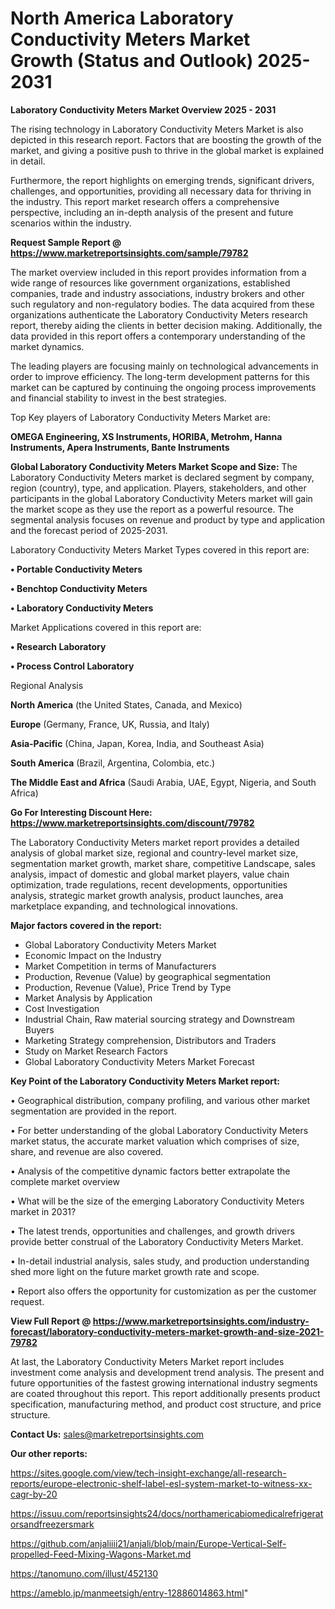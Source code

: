 # North America Laboratory Conductivity Meters Market Growth (Status and Outlook) 2025-2031

<Strong> Laboratory Conductivity Meters Market Overview 2025 - 2031</strong>

The rising technology in Laboratory Conductivity Meters Market is also depicted in this research report. Factors that are boosting the growth of the market, and giving a positive push to thrive in the global market is explained in detail.

Furthermore, the report highlights on emerging trends, significant drivers, challenges, and opportunities, providing all necessary data for thriving in the industry. This report market research offers a comprehensive perspective, including an in-depth analysis of the present and future scenarios within the industry.

<strong>Request Sample Report @ <a href=https://www.marketreportsinsights.com/sample/79782>https://www.marketreportsinsights.com/sample/79782</a></strong>

The market overview included in this report provides information from a wide range of resources like government organizations, established companies, trade and industry associations, industry brokers and other such regulatory and non-regulatory bodies. The data acquired from these organizations authenticate the Laboratory Conductivity Meters research report, thereby aiding the clients in better decision making. Additionally, the data provided in this report offers a contemporary understanding of the market dynamics.

The leading players are focusing mainly on technological advancements in order to improve efficiency. The long-term development patterns for this market can be captured by continuing the ongoing process improvements and financial stability to invest in the best strategies.

Top Key players of Laboratory Conductivity Meters Market are:

<strong>OMEGA Engineering, XS Instruments, HORIBA, Metrohm, Hanna Instruments, Apera Instruments, Bante Instruments</strong>

<strong><b>Global Laboratory Conductivity Meters Market Scope and Size:</b></strong>
The Laboratory Conductivity Meters market is declared segment by company, region (country), type, and application. Players, stakeholders, and other participants in the global Laboratory Conductivity Meters market will gain the market scope as they use the report as a powerful resource. The segmental analysis focuses on revenue and product by type and application and the forecast period of 2025-2031.

Laboratory Conductivity Meters Market Types covered in this report are:

<strong>• Portable Conductivity Meters

• Benchtop Conductivity Meters

• Laboratory Conductivity Meters</strong>

Market Applications covered in this report are:

<strong>• Research Laboratory

• Process Control Laboratory</strong> 

Regional Analysis

<strong>North America</strong> (the United States, Canada, and Mexico)

<strong>Europe</strong> (Germany, France, UK, Russia, and Italy)

<strong>Asia-Pacific</strong> (China, Japan, Korea, India, and Southeast Asia)

<strong>South America</strong> (Brazil, Argentina, Colombia, etc.)

<strong>The Middle East and Africa</strong> (Saudi Arabia, UAE, Egypt, Nigeria, and South Africa)

<strong>Go For Interesting Discount Here: <a href=https://www.marketreportsinsights.com/discount/79782>https://www.marketreportsinsights.com/discount/79782</a></strong>

The Laboratory Conductivity Meters market report provides a detailed analysis of global market size, regional and country-level market size, segmentation market growth, market share, competitive Landscape, sales analysis, impact of domestic and global market players, value chain optimization, trade regulations, recent developments, opportunities analysis, strategic market growth analysis, product launches, area marketplace expanding, and technological innovations.

<strong><b>Major factors covered in the report:</b></strong>
<ul>
  <li>Global Laboratory Conductivity Meters Market </li>
  <li>Economic Impact on the Industry</li>
  <li>Market Competition in terms of Manufacturers</li>
  <li>Production, Revenue (Value) by geographical segmentation</li>
  <li>Production, Revenue (Value), Price Trend by Type</li>
  <li>Market Analysis by Application</li>
  <li>Cost Investigation</li>
  <li>Industrial Chain, Raw material sourcing strategy and Downstream Buyers</li>
  <li>Marketing Strategy comprehension, Distributors and Traders</li>
  <li>Study on Market Research Factors</li>
  <li>Global Laboratory Conductivity Meters Market Forecast</li>
</ul>

<strong><b>Key Point of the Laboratory Conductivity Meters Market report:</b></strong>

• Geographical distribution, company profiling, and various other market segmentation are provided in the report.

• For better understanding of the global Laboratory Conductivity Meters market status, the accurate market valuation which comprises of size, share, and revenue are also covered.

• Analysis of the competitive dynamic factors better extrapolate the complete market overview

• What will be the size of the emerging Laboratory Conductivity Meters market in 2031?

• The latest trends, opportunities and challenges, and growth drivers provide better construal of the Laboratory Conductivity Meters Market.

• In-detail industrial analysis, sales study, and production understanding shed more light on the future market growth rate and scope.

• Report also offers the opportunity for customization as per the customer request.

<strong><b>View Full Report @ <a href=https://www.marketreportsinsights.com/industry-forecast/laboratory-conductivity-meters-market-growth-and-size-2021-79782>https://www.marketreportsinsights.com/industry-forecast/laboratory-conductivity-meters-market-growth-and-size-2021-79782</a></b></strong>


At last, the Laboratory Conductivity Meters Market report includes investment come analysis and development trend analysis. The present and future opportunities of the fastest growing international industry segments are coated throughout this report. This report additionally presents product specification, manufacturing method, and product cost structure, and price structure.

<strong>Contact Us:</strong>
sales@marketreportsinsights.com

<strong>Our other reports:</strong>

<a href=https://sites.google.com/view/tech-insight-exchange/all-research-reports/europe-electronic-shelf-label-esl-system-market-to-witness-xx-cagr-by-20>https://sites.google.com/view/tech-insight-exchange/all-research-reports/europe-electronic-shelf-label-esl-system-market-to-witness-xx-cagr-by-20</a>

<a href=https://issuu.com/reportsinsights24/docs/northamericabiomedicalrefrigeratorsandfreezersmark>https://issuu.com/reportsinsights24/docs/northamericabiomedicalrefrigeratorsandfreezersmark</a>

<a href=https://github.com/anjaliiii21/anjali/blob/main/Europe-Vertical-Self-propelled-Feed-Mixing-Wagons-Market.md>https://github.com/anjaliiii21/anjali/blob/main/Europe-Vertical-Self-propelled-Feed-Mixing-Wagons-Market.md</a>

<a href=https://tanomuno.com/illust/452130>https://tanomuno.com/illust/452130</a>

<a href=https://ameblo.jp/manmeetsigh/entry-12886014863.html>https://ameblo.jp/manmeetsigh/entry-12886014863.html</a>"
